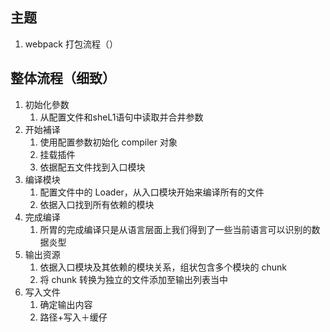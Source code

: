 ## 主题
1. webpack 打包流程（）

## 整体流程（细致）
1. 初始化參数
   1. 从配置文件和sheL1语句中读取并合井参数
2. 开始補译
   1. 使用配置参数初始化 compiler 对象
   2. 挂载插件
   3. 依据配五文件找到入口模块
3. 编译模块 
   1. 配置文件中的 Loader，从入口模块开始来编译所有的文件
   2. 依据入口找到所有依赖的模块
4. 完成编译
   1. 所胃的完成编译只是从语言层面上我们得到了一些当前语言可以识别的数据炎型
5. 输出资源
   1. 依据入口模块及其依赖的模块关系，组状包含多个模块的 chunk
   2. 将 chunk 转换为独立的文件添加至输出列表当中
6. 写入文件
   1. 确定输出内容
   2. 路径+写入＋缓仔